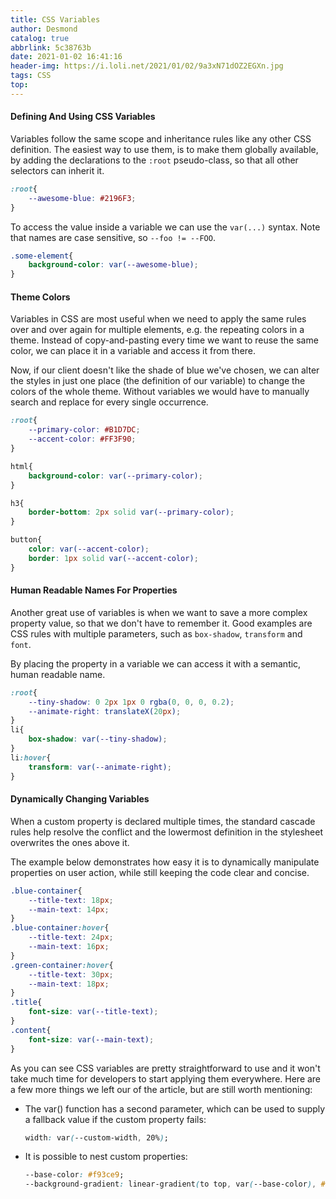 ```yaml
---
title: CSS Variables
author: Desmond
catalog: true
abbrlink: 5c38763b
date: 2021-01-02 16:41:16
header-img: https://i.loli.net/2021/01/02/9a3xN71dOZ2EGXn.jpg
tags: CSS
top:
---
```


#### Defining And Using CSS Variables

Variables follow the same scope and inheritance rules like any other CSS definition. The easiest way to use them, is to make them globally available, by adding the declarations to the `:root` pseudo-class, so that all other selectors can inherit it.

```css
:root{
    --awesome-blue: #2196F3;
}
```

To access the value inside a variable we can use the `var(...)` syntax. Note that names are case sensitive, so `--foo != --FOO`.

```css
.some-element{
    background-color: var(--awesome-blue);
}
```

#### Theme Colors

Variables in CSS are most useful when we need to apply the same rules over and over again for multiple elements, e.g. the repeating colors in a theme. Instead of copy-and-pasting every time we want to reuse the same color, we can place it in a variable and access it from there.

Now, if our client doesn't like the shade of blue we've chosen, we can alter the styles in just one place (the definition of our variable) to change the colors of the whole theme. Without variables we would have to manually search and replace for every single occurrence.

```css
:root{
    --primary-color: #B1D7DC;
    --accent-color: #FF3F90;
}

html{
    background-color: var(--primary-color);
}

h3{
    border-bottom: 2px solid var(--primary-color);
}

button{
    color: var(--accent-color);
    border: 1px solid var(--accent-color);
}
```

#### Human Readable Names For Properties

Another great use of variables is when we want to save a more complex property value, so that we don't have to remember it. Good examples are CSS rules with multiple parameters, such as `box-shadow`, `transform` and `font`.

By placing the property in a variable we can access it with a semantic, human readable name.

```css
:root{
    --tiny-shadow: 0 2px 1px 0 rgba(0, 0, 0, 0.2);
    --animate-right: translateX(20px);
}
li{
    box-shadow: var(--tiny-shadow);
}
li:hover{
    transform: var(--animate-right);
}
```

#### Dynamically Changing Variables

When a custom property is declared multiple times, the standard cascade rules help resolve the conflict and the lowermost definition in the stylesheet overwrites the ones above it.

The example below demonstrates how easy it is to dynamically manipulate properties on user action, while still keeping the code clear and concise.

```css
.blue-container{
    --title-text: 18px;
    --main-text: 14px;
}
.blue-container:hover{
    --title-text: 24px;
    --main-text: 16px;
}
.green-container:hover{
    --title-text: 30px;
    --main-text: 18px;
}
.title{
    font-size: var(--title-text);
}
.content{
    font-size: var(--main-text);
}
```

As you can see CSS variables are pretty straightforward to use and it won't take much time for developers to start applying them everywhere. Here are a few more things we left our of the article, but are still worth mentioning:

- The var() function has a second parameter, which can be used to supply a fallback value if the custom property fails:
  
  ```css
  width: var(--custom-width, 20%);
  ```

- It is possible to nest custom properties:
  
  ```css
  --base-color: #f93ce9;
  --background-gradient: linear-gradient(to top, var(--base-color), #444);
  ```
